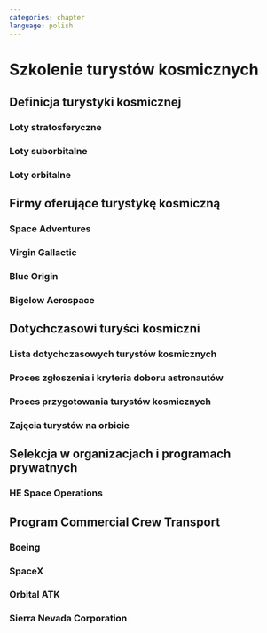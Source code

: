 ```yaml
---
categories: chapter
language: polish
---
```


# Szkolenie turystów kosmicznych
<!--
If a regular average person were blasted into space with astronauts, would he or she survive?
Clayton C. Anderson 
Clayton C. Anderson, US Astronaut, Retired
Written Jul 10, 2014
Most certainly they would survive.  This is exactly what the Russians have been doing for quite some time now, in their "Spaceflight Participant" program.  For a substantial fee (upwards of $30 million these days), folks are allowed to fly to the ISS as a "tourist" (probably not the word the Russians prefer).  I trained very briefly with Lance Bass in Star City, Russia, one of the first to venture into this program.  While he did not fly, he helped pave the way for others including South African Mark Shuttleworth and US citizens Dennis Tito and Greg Olsen.  Soon, the United Kingdom's Sarah Brightman will become the next tourist to go.

All of these folks receive basic training in Russian systems (how to poop and pee and eat/sleep

!), Russian language and emergency operations and survival training.  However, it should be noted that Brightman failed to participate in her recent opportunities for winter and water survival training, making her much more dependent on the abilities of her professional Russian Cosmonaut crew mates and a bigger liability in the event of a serious emergency.  Perhaps she'll pick up those skills somewhere else or at a later date.  The professional astronauts and cosmonauts will ensure the "tourist" survives... it's part of their job and a huge source of pride and responsibility.  I would venture to guess that "all will be well."
-->



## Definicja turystyki kosmicznej

### Loty stratosferyczne

### Loty suborbitalne

### Loty orbitalne

## Firmy oferujące turystykę kosmiczną

### Space Adventures

### Virgin Gallactic

### Blue Origin

### Bigelow Aerospace

## Dotychczasowi turyści kosmiczni

### Lista dotychczasowych turystów kosmicznych

### Proces zgłoszenia i kryteria doboru astronautów

### Proces przygotowania turystów kosmicznych

### Zajęcia turystów na orbicie

## Selekcja w organizacjach i programach prywatnych

### HE Space Operations
<!-- TODO:
Frima HE Space na początku roku 2016 rozpoczęła proces poszukiwania kandydatki na astronautę.
-->

## Program Commercial Crew Transport

### Boeing

### SpaceX

### Orbital ATK

### Sierra Nevada Corporation
